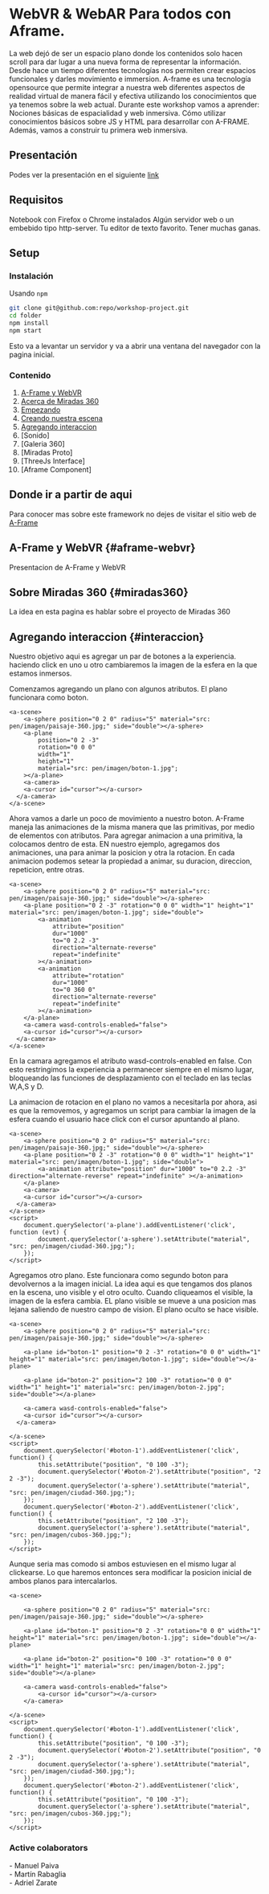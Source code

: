 # WebVR & WebAR Para todos con Aframe.

La web dejó de ser un espacio plano donde los contenidos solo hacen scroll para dar lugar a una nueva forma de representar la información. Desde hace un tiempo diferentes tecnologías nos permiten crear espacios funcionales y darles movimiento e immersion.
A-frame es una tecnología opensource que permite integrar a nuestra web diferentes aspectos de realidad virtual de manera fácil y efectiva utilizando los conocimientos que ya tenemos sobre la web actual.
Durante este workshop vamos a aprender:
Nociones básicas de espacialidad y web inmersiva.
Cómo utilizar conocimientos básicos sobre JS y HTML para desarrollar con A-FRAME.
Además, vamos a construir tu primera web inmersiva.

## Presentación

Podes ver la presentación en el siguiente [link](linkpresentacion.com)

## Requisitos
Notebook con Firefox o Chrome instalados
Algún servidor web o un embebido tipo http-server.
Tu editor de texto favorito.
Tener muchas ganas.

## Setup

### Instalación

Usando `npm`

```bash
git clone git@github.com:repo/workshop-project.git
cd folder
npm install
npm start
```

Esto va a levantar un servidor y va a abrir una ventana del navegador con la pagina inicial.

### Contenido

1. [A-Frame y WebVR](#aframe-webvr)
2. [Acerca de Miradas 360](#miradas360)
3. [Empezando](#empezando)
4. [Creando nuestra escena](#nuestra-escena)
5. [Agregando interaccion](#interaccion)
6. [Sonido]
7. [Galeria 360]
8. [Miradas Proto]
9. [ThreeJs Interface]
10. [Aframe Component]


## Donde ir a partir de aqui
Para conocer mas sobre este framework no dejes de visitar el sitio web de [A-Frame](https://www.aframe.io)



## A-Frame y WebVR {#aframe-webvr}

Presentacion de A-Frame y WebVR


## Sobre Miradas 360 {#miradas360}

La idea en esta pagina es hablar sobre el proyecto de Miradas 360



## Agregando interaccion {#interaccion}

Nuestro objetivo aqui es agregar un par de botones a la experiencia. haciendo click en uno u otro cambiaremos la imagen de la esfera en la que estamos inmersos.

Comenzamos agregando un plano con algunos atributos. El plano funcionara como boton.

```
<a-scene>
    <a-sphere position="0 2 0" radius="5" material="src: pen/imagen/paisaje-360.jpg;" side="double"></a-sphere>
    <a-plane
        position="0 2 -3"
        rotation="0 0 0"
        width="1"
        height="1"
        material="src: pen/imagen/boton-1.jpg";
    ></a-plane>
    <a-camera>
    <a-cursor id="cursor"></a-cursor>
  </a-camera>
</a-scene>
```

Ahora vamos a darle un poco de movimiento a nuestro boton. A-Frame maneja las animaciones de la misma manera que las primitivas, por medio de elementos con atributos. Para agregar animacion a una primitiva, la colocamos dentro de esta. EN nuestro ejemplo, agregamos dos animaciones, una para animar la posicion y otra la rotacion. En cada animacion podemos setear la propiedad a animar, su duracion, direccion, repeticion, entre otras.

```
<a-scene>
    <a-sphere position="0 2 0" radius="5" material="src: pen/imagen/paisaje-360.jpg;" side="double"></a-sphere>
    <a-plane position="0 2 -3" rotation="0 0 0" width="1" height="1" material="src: pen/imagen/boton-1.jpg"; side="double">
        <a-animation
            attribute="position"
            dur="1000"
            to="0 2.2 -3"
            direction="alternate-reverse"
            repeat="indefinite"
        ></a-animation>
        <a-animation
            attribute="rotation"
            dur="1000"
            to="0 360 0"
            direction="alternate-reverse"
            repeat="indefinite"
        ></a-animation>
    </a-plane>
    <a-camera wasd-controls-enabled="false">
    <a-cursor id="cursor"></a-cursor>
  </a-camera>
</a-scene>
```
En la camara agregamos el atributo wasd-controls-enabled en false. Con esto restringimos la experiencia a permanecer siempre en el mismo lugar, bloqueando las funciones de desplazamiento con el teclado en las teclas W,A,S y D.

La animacion de rotacion en el plano no vamos a necesitarla por ahora, asi es que la removemos, y agregamos un script para cambiar la imagen de la esfera cuando el usuario hace click con el cursor apuntando al plano.

```
<a-scene>
    <a-sphere position="0 2 0" radius="5" material="src: pen/imagen/paisaje-360.jpg;" side="double"></a-sphere>
    <a-plane position="0 2 -3" rotation="0 0 0" width="1" height="1" material="src: pen/imagen/boton-1.jpg"; side="double">
        <a-animation attribute="position" dur="1000" to="0 2.2 -3" direction="alternate-reverse" repeat="indefinite" ></a-animation>
    </a-plane>
    <a-camera>
    <a-cursor id="cursor"></a-cursor>
  </a-camera>
</a-scene>
<script>
    document.querySelector('a-plane').addEventListener('click', function (evt) {
        document.querySelector('a-sphere').setAttribute("material", "src: pen/imagen/ciudad-360.jpg;");
    });
</script>
```

Agregamos otro plano. Este funcionara como segundo boton para devolvernos a la imagen inicial. La idea aqui es que tengamos dos planos en la escena, uno visible y el otro oculto. Cuando cliqueamos el visible, la imagen de la esfera cambia. EL plano visible se mueve a una posicion mas lejana saliendo de nuestro campo de vision. El plano oculto se hace visible.


```
<a-scene>
    <a-sphere position="0 2 0" radius="5" material="src: pen/imagen/paisaje-360.jpg;" side="double"></a-sphere>

    <a-plane id="boton-1" position="0 2 -3" rotation="0 0 0" width="1" height="1" material="src: pen/imagen/boton-1.jpg"; side="double"></a-plane>

    <a-plane id="boton-2" position="2 100 -3" rotation="0 0 0" width="1" height="1" material="src: pen/imagen/boton-2.jpg"; side="double"></a-plane>

    <a-camera wasd-controls-enabled="false">
    <a-cursor id="cursor"></a-cursor>
  </a-camera>

</a-scene>
<script>
    document.querySelector('#boton-1').addEventListener('click', function() {
        this.setAttribute("position", "0 100 -3");
        document.querySelector('#boton-2').setAttribute("position", "2 2 -3");
        document.querySelector('a-sphere').setAttribute("material", "src: pen/imagen/ciudad-360.jpg;");
    });
    document.querySelector('#boton-2').addEventListener('click', function() {
        this.setAttribute("position", "2 100 -3");
        document.querySelector('a-sphere').setAttribute("material", "src: pen/imagen/cubos-360.jpg;");
    });
</script>
```

Aunque seria mas comodo si ambos estuviesen en el mismo lugar al clickearse. Lo que haremos entonces sera modificar la posicion inicial de ambos planos para intercalarlos.

```
<a-scene>

    <a-sphere position="0 2 0" radius="5" material="src: pen/imagen/paisaje-360.jpg;" side="double"></a-sphere>

    <a-plane id="boton-1" position="0 2 -3" rotation="0 0 0" width="1" height="1" material="src: pen/imagen/boton-1.jpg"; side="double"></a-plane>

    <a-plane id="boton-2" position="0 100 -3" rotation="0 0 0" width="1" height="1" material="src: pen/imagen/boton-2.jpg"; side="double"></a-plane>

    <a-camera wasd-controls-enabled="false">
        <a-cursor id="cursor"></a-cursor>
    </a-camera>

</a-scene>
<script>
    document.querySelector('#boton-1').addEventListener('click', function() {
        this.setAttribute("position", "0 100 -3");
        document.querySelector('#boton-2').setAttribute("position", "0 2 -3");
        document.querySelector('a-sphere').setAttribute("material", "src: pen/imagen/ciudad-360.jpg;");
    });
    document.querySelector('#boton-2').addEventListener('click', function() {
        this.setAttribute("position", "0 100 -3");
        document.querySelector('a-sphere').setAttribute("material", "src: pen/imagen/cubos-360.jpg;");
    });
</script>
```

<h3>Active colaborators</h3>
- Manuel Paiva<br/>
- Martín Rabaglia <br/>
- Adriel Zarate <br/>
